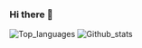 ### Hi there 👋

![Top_languages](https://github-readme-stats.vercel.app/api/top-langs/?username=judaaaron&layout=compact&langs_count=8&theme=radical)
![Github_stats](https://github-readme-stats.vercel.app/api?username=judaaaron&show_icons=true&theme=radical)
<!--
**judaaaron/judaaaron** is a ✨ _special_ ✨ repository because its `README.md` (this file) appears on your GitHub profile.

Here are some ideas to get you started:

- 🔭 I’m currently working on ...
- 🌱 I’m currently learning ...
- 👯 I’m looking to collaborate on ...
- 🤔 I’m looking for help with ...
- 💬 Ask me about ...
- 📫 How to reach me: ...
- 😄 Pronouns: ...
- ⚡ Fun fact: ...
-->

